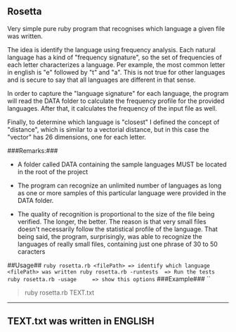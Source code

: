 ## Rosetta ##

Very simple pure ruby program that recognises which language a given file was written.

The idea is identify the language using frequency analysis. Each natural language has a kind of
"frequency signature", so the set of frequencies of each letter characterizes a language. 
Per example, the most common letter in english is "e" followed by "t" and "a". This is not true
for other languages and is secure to say that all languages are different in that sense.

In order to capture the "language signature" for each language, the program will read the DATA 
folder to calculate the frequency profile for the provided languages. After that, it calculates 
the frequency of the input file as well. 

Finally, to determine which language is "closest" I defined the concept of "distance", which is similar to
a vectorial distance, but in this case the "vector" has 26 dimensions, one for each letter.

###Remarks:###

* A folder called DATA containing the sample languages MUST be located in the root of the project

* The program can recognize an unlimited number of languages as long as one or more samples of
this particular language were provided in the DATA folder. 

* The quality of recognition is proportional to the size of the file being verified. The longer,
the better. The reason is that very small files doesn't necessarily follow the statistical profile of 
the language. That being said, the program, surprisingly, was able to recognize the languages of really 
small files, containing just one phrase of 30 to 50 caracters


##Usage##
``
ruby rosetta.rb <filePath> => identify which language <filePath> was written
ruby rosetta.rb -runtests  => Run the tests
ruby rosetta.rb -usage     => show this options
``
###Example###
``
> ruby rosetta.rb TEXT.txt 
-------------------------------------------------------
TEXT.txt was written in ENGLISH
-------------------------------------------------------
```